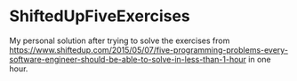 # ShiftedUpFiveExercises

My personal solution after trying to solve the exercises from https://www.shiftedup.com/2015/05/07/five-programming-problems-every-software-engineer-should-be-able-to-solve-in-less-than-1-hour
in one hour.
